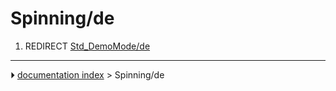 # Spinning/de
1.  REDIRECT [Std_DemoMode/de](Std_DemoMode/de.md)



---
⏵ [documentation index](../README.md) > Spinning/de
